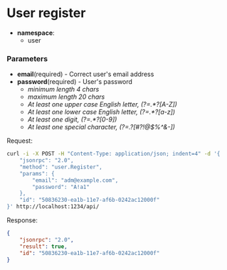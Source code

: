# User register

- **namespace**:
    - user

### Parameters 
- **email**(required) - Correct user's email address
- **password**(required) - User's password
    - _minimum length 4 chars_  
    - _maximum length 20 chars_  
    - _At least one upper case English letter, (?=.*?[A-Z])_
    - _At least one lower case English letter, (?=.*?[a-z])_
    - _At least one digit, (?=.*?[0-9])_
    - _At least one special character, (?=.*?[#?!@$%^&*-])_

Request:
```bash
curl -i -X POST -H "Content-Type: application/json; indent=4" -d '{
    "jsonrpc": "2.0",
    "method": "user.Register",
    "params": {
        "email": "adm@example.com",
        "password": "A!a1"
    },
    "id": "50836230-ea1b-11e7-af6b-0242ac12000f"
}' http://localhost:1234/api/
```

Response:
```json
{
    "jsonrpc": "2.0",
    "result": true,
    "id": "50836230-ea1b-11e7-af6b-0242ac12000f"
}
```